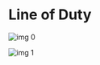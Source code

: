 # Line of Duty

![img 0](https://i.imgur.com/wYQd4WM.jpg)

![img 1](https://i.imgur.com/fjcvneF.png)

